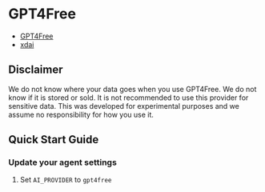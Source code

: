 # GPT4Free

- [GPT4Free](https://github.com/xtekky/gpt4free)
- [xdai](https://github.com/jaymes081/xdai)

## Disclaimer

We do not know where your data goes when you use GPT4Free. We do not know if it is stored or sold. It is not recommended to use this provider for sensitive data. This was developed for experimental purposes and we assume no responsibility for how you use it.

## Quick Start Guide

### Update your agent settings

1. Set `AI_PROVIDER` to `gpt4free`
